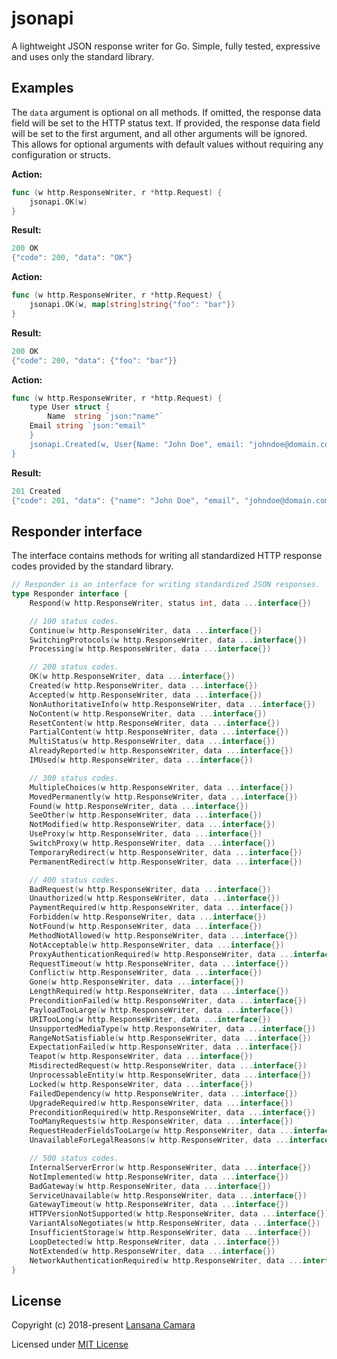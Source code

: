 # jsonapi
A lightweight JSON response writer for Go. Simple, fully tested, expressive and uses only the standard library.

## Examples

The `data` argument is optional on all methods. If omitted, the response data field will be set to the HTTP status text. If provided, the response data field will be set to the first argument, and all other arguments will be ignored. This allows for optional arguments with default values without requiring any configuration or structs.

**Action:**

```go
func (w http.ResponseWriter, r *http.Request) {
    jsonapi.OK(w)
}
```

**Result:**

```go
200 OK
{"code": 200, "data": "OK"}
```

**Action:**

```go
func (w http.ResponseWriter, r *http.Request) {
    jsonapi.OK(w, map[string]string{"foo": "bar"})
}
```

**Result:**

```go
200 OK
{"code": 200, "data": {"foo": "bar"}}
```

**Action:**

```go
func (w http.ResponseWriter, r *http.Request) {
    type User struct {
        Name  string `json:"name"`
	Email string `json:"email"
    }
    jsonapi.Created(w, User{Name: "John Doe", email: "johndoe@domain.com")
}
```

**Result:**

```go
201 Created
{"code": 201, "data": {"name": "John Doe", "email", "johndoe@domain.com"}}
```

## Responder interface 

The interface contains methods for writing all standardized HTTP response codes provided by the standard library.

```go
// Responder is an interface for writing standardized JSON responses.
type Responder interface {
	Respond(w http.ResponseWriter, status int, data ...interface{})

	// 100 status codes.
	Continue(w http.ResponseWriter, data ...interface{})
	SwitchingProtocols(w http.ResponseWriter, data ...interface{})
	Processing(w http.ResponseWriter, data ...interface{})

	// 200 status codes.
	OK(w http.ResponseWriter, data ...interface{})
	Created(w http.ResponseWriter, data ...interface{})
	Accepted(w http.ResponseWriter, data ...interface{})
	NonAuthoritativeInfo(w http.ResponseWriter, data ...interface{})
	NoContent(w http.ResponseWriter, data ...interface{})
	ResetContent(w http.ResponseWriter, data ...interface{})
	PartialContent(w http.ResponseWriter, data ...interface{})
	MultiStatus(w http.ResponseWriter, data ...interface{})
	AlreadyReported(w http.ResponseWriter, data ...interface{})
	IMUsed(w http.ResponseWriter, data ...interface{})

	// 300 status codes.
	MultipleChoices(w http.ResponseWriter, data ...interface{})
	MovedPermanently(w http.ResponseWriter, data ...interface{})
	Found(w http.ResponseWriter, data ...interface{})
	SeeOther(w http.ResponseWriter, data ...interface{})
	NotModified(w http.ResponseWriter, data ...interface{})
	UseProxy(w http.ResponseWriter, data ...interface{})
	SwitchProxy(w http.ResponseWriter, data ...interface{})
	TemporaryRedirect(w http.ResponseWriter, data ...interface{})
	PermanentRedirect(w http.ResponseWriter, data ...interface{})

	// 400 status codes.
	BadRequest(w http.ResponseWriter, data ...interface{})
	Unauthorized(w http.ResponseWriter, data ...interface{})
	PaymentRequired(w http.ResponseWriter, data ...interface{})
	Forbidden(w http.ResponseWriter, data ...interface{})
	NotFound(w http.ResponseWriter, data ...interface{})
	MethodNotAllowed(w http.ResponseWriter, data ...interface{})
	NotAcceptable(w http.ResponseWriter, data ...interface{})
	ProxyAuthenticationRequired(w http.ResponseWriter, data ...interface{})
	RequestTimeout(w http.ResponseWriter, data ...interface{})
	Conflict(w http.ResponseWriter, data ...interface{})
	Gone(w http.ResponseWriter, data ...interface{})
	LengthRequired(w http.ResponseWriter, data ...interface{})
	PreconditionFailed(w http.ResponseWriter, data ...interface{})
	PayloadTooLarge(w http.ResponseWriter, data ...interface{})
	URITooLong(w http.ResponseWriter, data ...interface{})
	UnsupportedMediaType(w http.ResponseWriter, data ...interface{})
	RangeNotSatisfiable(w http.ResponseWriter, data ...interface{})
	ExpectationFailed(w http.ResponseWriter, data ...interface{})
	Teapot(w http.ResponseWriter, data ...interface{})
	MisdirectedRequest(w http.ResponseWriter, data ...interface{})
	UnprocessableEntity(w http.ResponseWriter, data ...interface{})
	Locked(w http.ResponseWriter, data ...interface{})
	FailedDependency(w http.ResponseWriter, data ...interface{})
	UpgradeRequired(w http.ResponseWriter, data ...interface{})
	PreconditionRequired(w http.ResponseWriter, data ...interface{})
	TooManyRequests(w http.ResponseWriter, data ...interface{})
	RequestHeaderFieldsTooLarge(w http.ResponseWriter, data ...interface{})
	UnavailableForLegalReasons(w http.ResponseWriter, data ...interface{})

	// 500 status codes.
	InternalServerError(w http.ResponseWriter, data ...interface{})
	NotImplemented(w http.ResponseWriter, data ...interface{})
	BadGateway(w http.ResponseWriter, data ...interface{})
	ServiceUnavailable(w http.ResponseWriter, data ...interface{})
	GatewayTimeout(w http.ResponseWriter, data ...interface{})
	HTTPVersionNotSupported(w http.ResponseWriter, data ...interface{})
	VariantAlsoNegotiates(w http.ResponseWriter, data ...interface{})
	InsufficientStorage(w http.ResponseWriter, data ...interface{})
	LoopDetected(w http.ResponseWriter, data ...interface{})
	NotExtended(w http.ResponseWriter, data ...interface{})
	NetworkAuthenticationRequired(w http.ResponseWriter, data ...interface{})
}
```

## License

Copyright (c) 2018-present [Lansana Camara](https://github.com/lansana)

Licensed under [MIT License](./LICENSE)
